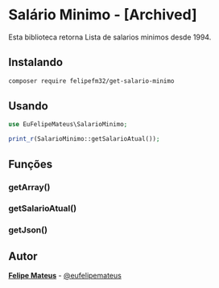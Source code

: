 # Salário Minimo - [Archived]
Esta biblioteca retorna Lista de salarios minimos desde 1994.

## Instalando

```bash
composer require felipefm32/get-salario-minimo
```

## Usando

```php
use EuFelipeMateus\SalarioMinimo;

print_r(SalarioMinimo::getSalarioAtual());
```

## Funções

### getArray()

### getSalarioAtual()

### getJson()


## Autor

 **[Felipe Mateus](https://eufelipemateus.com)** - [@eufelipemateus](https://github.com/eufelipemateus)
